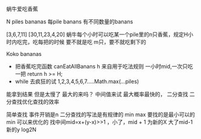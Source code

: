 蜗牛爱吃香蕉

N piles bananas 每pile banans 有不同数量的banans 

[3,6,7,11]
[30,11,23,4,20]
蜗牛每个小时可以吃某一个pile里的n只香蕉，规定H小时内吃完，吃每把的时候 要不就是吃 m只，要不就吃剩下的

Koko bananas
- 把香蕉吃完函数 canEatAllBanans
    h 来自用于吃法规则 一小时mid,一次只吃一把
    return h >= H;
- while 去疯狂的试 
1,2,3,4,5,6,7.....Math.max(...piles)

能拿到结果 但是太慢了
最大的来吗？
中间值来试 最大概率最快的， 二分查找
二分查找优化查找的效率


简单查找 事件开销是n 
二分查找的写法是有规律的
min max 要找的是最小可以的min  可以来优化的 找中间mid=x+(y-x)>>1 ，小了，mid + 1 为新的X
大了mid-1 新的y
log2N